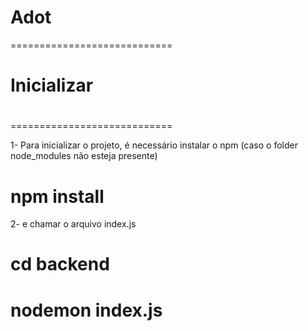# Adot

============================
#                          #
#     Inicializar          #
#                          #
============================

1- Para inicializar o projeto, é necessário instalar o npm (caso o folder node_modules não esteja presente)
# npm install

2- e chamar o arquivo index.js
# cd backend
# nodemon index.js


